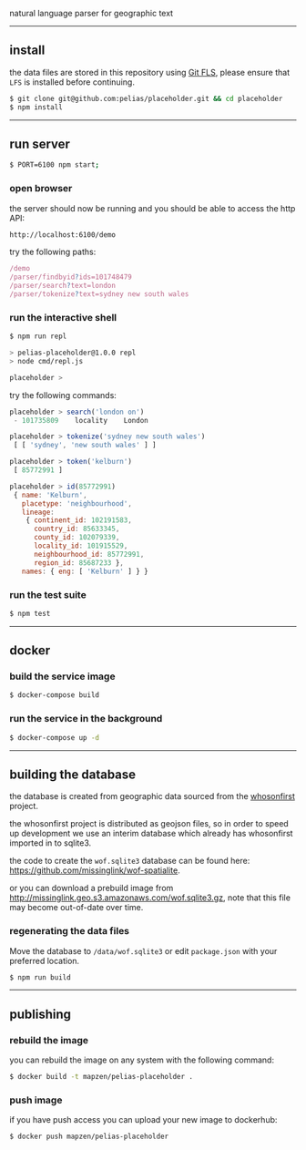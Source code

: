 
natural language parser for geographic text

---

## install

the data files are stored in this repository using [Git FLS](https://git-lfs.github.com/), please ensure that `LFS` is installed before continuing.

```bash
$ git clone git@github.com:pelias/placeholder.git && cd placeholder
$ npm install
```

---

## run server

```bash
$ PORT=6100 npm start;
```

### open browser

the server should now be running and you should be able to access the http API:

```bash
http://localhost:6100/demo
```

try the following paths:

```javascript
/demo
/parser/findbyid?ids=101748479
/parser/search?text=london
/parser/tokenize?text=sydney new south wales
```

### run the interactive shell

```bash
$ npm run repl

> pelias-placeholder@1.0.0 repl
> node cmd/repl.js

placeholder >
```

try the following commands:

```javascript
placeholder > search('london on')
 - 101735809	locality 	London

placeholder > tokenize('sydney new south wales')
 [ [ 'sydney', 'new south wales' ] ]

placeholder > token('kelburn')
 [ 85772991 ]

placeholder > id(85772991)
 { name: 'Kelburn',
   placetype: 'neighbourhood',
   lineage:
    { continent_id: 102191583,
      country_id: 85633345,
      county_id: 102079339,
      locality_id: 101915529,
      neighbourhood_id: 85772991,
      region_id: 85687233 },
   names: { eng: [ 'Kelburn' ] } }
```

### run the test suite

```bash
$ npm test
```

---

## docker

### build the service image

```bash
$ docker-compose build
```

### run the service in the background

```bash
$ docker-compose up -d
```

---

## building the database

the database is created from geographic data sourced from the [whosonfirst](https://whosonfirst.mapzen.com/) project.

the whosonfirst project is distributed as geojson files, so in order to speed up development we use an interim database which already has whosonfirst imported in to sqlite3.

the code to create the `wof.sqlite3` database can be found here: https://github.com/missinglink/wof-spatialite.

or you can download a prebuild image from http://missinglink.geo.s3.amazonaws.com/wof.sqlite3.gz, note that this file may become out-of-date over time.

### regenerating the data files

Move the database to `/data/wof.sqlite3` or edit `package.json` with your preferred location.

```bash
$ npm run build
```

---

## publishing

### rebuild the image

you can rebuild the image on any system with the following command:

```bash
$ docker build -t mapzen/pelias-placeholder .
```

### push image

if you have push access you can upload your new image to dockerhub:

```bash
$ docker push mapzen/pelias-placeholder
```
